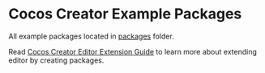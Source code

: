 # Cocos Creator Example Packages

All example packages located in [packages](packages/) folder.

Read [Cocos Creator Editor Extension Guide](http://cocos.com/docs/creator/extension/index.html) to learn more about extending editor by creating packages.